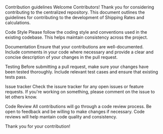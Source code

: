 Contribution guidelines
Welcome Contributors!
Thank you for considering contributing to the centralized repository. This document outlines the guidelines for contributing to the development of Shipping Rates and calculations. 

Code Style 
Please follow the coding style and conventions used in the existing codebase. This helps maintain consistency across the project. 

Documentation
Ensure that your contributions are well-documented. Include comments in your code where necessary and provide a clear and concise description of your changes in the pull request. 

Testing
Before submitting a pull request, make sure your changes have been tested thoroughly. Include relevant test cases and ensure that existing tests pass.

Issue tracker
Check the issure tracker for any open issues or feature requests. If you're working on something, please comment on the issue to let others know.

Code Review
All contributions will go through a code review process. Be open to feedback and be willing to make changes if necessary. Code reviews will help mantain code quality and consistency. 

Thank you for your contribution! 
